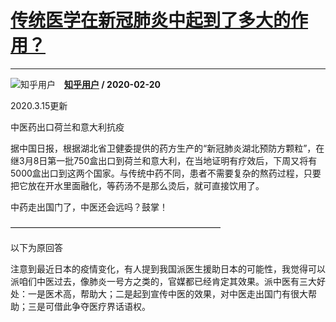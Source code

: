 # [传统医学在新冠肺炎中起到了多大的作用？](https://www.zhihu.com/answer/1025958519)

------------------------------------------------------------------

![知乎用户](https://pic1.zhimg.com/da8e974dc.jpg?source=1940ef5c "知乎用户")&emsp;**[知乎用户](https://www.zhihu.com/people/) / 2020-02-20**

2020.3.15更新

中医药出口荷兰和意大利抗疫

据中国日报，根据湖北省卫健委提供的药方生产的“新冠肺炎湖北预防方颗粒”，在继3月8日第一批750盒出口到荷兰和意大利，在当地证明有疗效后，下周又将有5000盒出口到这两个国家。与传统中药不同，患者不需要复杂的熬药过程，只要把它放在开水里面融化，等药汤不是那么烫后，就可直接饮用了。

中药走出国门了，中医还会远吗？鼓掌！

————————————————————————

以下为原回答

注意到最近日本的疫情变化，有人提到我国派医生援助日本的可能性，我觉得可以派咱们中医过去，像肺炎一号方之类的，官媒都已经肯定其效果。派中医有三大好处：一是医术高，帮助大；二是起到宣传中医的效果，对中医走出国门有很大帮助；三是可借此争夺医疗界话语权。

